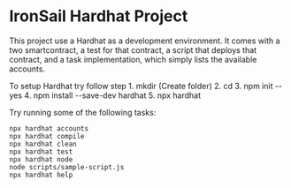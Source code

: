 # IronSail Hardhat Project

This project use a Hardhat as a development environment. It comes with a two smartcontract, a test for that contract, a  script that deploys that contract, and a task implementation, which simply lists the available accounts.

To setup Hardhat try follow step
    1. mkdir <folder name> (Create folder)
    2. cd <folder name>
    3. npm init --yes 
    4. npm install --save-dev hardhat 
    5. npx hardhat

Try running some of the following tasks:

```shell
npx hardhat accounts
npx hardhat compile
npx hardhat clean
npx hardhat test
npx hardhat node
node scripts/sample-script.js
npx hardhat help
```
